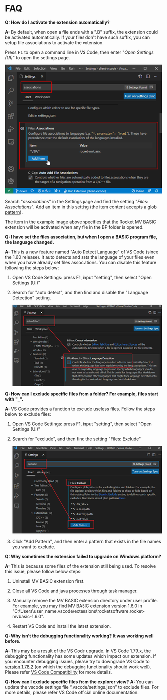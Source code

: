 # FAQ

**Q: How do I activate the extension automatically?**

**A:** By default, when open a file ends with a ".B" suffix, the extension could be activated automatically. If your files don't have such suffix, you can setup file associations to activate the extension. 

Press <kbd>F1</kbd> to open a command line in VS Code, then enter "*Open Settings (UI)*" to open the settings page.

   ![](../img/start_association.png)	
   
Search "*associations*" in the Settings page and find the setting "*Files: Associations*". Add an item in this setting (the item content accepts a [glob pattern](https://en.wikipedia.org/wiki/Glob_(programming))).

The item in the example image above specifies that the Rocket MV BASIC extension will be activated when any file in the BP folder is opened. 


**Q: I have set the files association, but when I open a BASIC program file, the language changed.**

**A:** This is a new feature named "Auto Detect Language" of VS Code (since the 1.60 release). It auto detects and sets the language of your files even when you have already set files associations. You can disable this feature following the steps below:

1. Open VS Code Settings: press F1, input "setting", then select "Open Settings (UI)"
2. Search for "auto detect", and then find and disable the "Language Detection" setting.

   ![](../img/faq_auto_detect.png)

**Q: How can I exclude specific files from a folder? For example, files start with "_".**

**A:** VS Code provides a function to exclude useless files. Follow the steps below to exclude files:

1. Open VS Code Settings: press F1, input "setting", then select "Open Settings (UI)"

2. Search for "exclude", and then find the setting "Files: Exclude"

    ![](../img/faq_exclude.png)

3. Click "Add Pattern", and then enter a pattern that exists in the file names you want to exclude.

**Q: Why sometimes the extension failed to upgrade on Windows platform?**

**A:** This is because some files of the extension still being used. To resolve this issue, please follow below steps:

1. Uninstall MV BASIC extension first. 
   
2. Close all VS Code and java processes through task manager.

3. Manually remove the MV BASIC extension directory under user profile. For example, you may find MV BASIC extension version 1.6.0 in "C:\Users\user_name\.vscode\extensions\rocketsoftware.rocket-mvbasic-1.6.0".

4. Restart VS Code and install the latest extension.

**Q: Why isn’t the debugging functionality working? It was working well before.**

**A:** This may be a result of the VS Code upgrade. In VS Code 1.79.x, the debugging functionality has some updates which impact our extension. If you encounter debugging issues, please try to downgrade VS Code to [version 1.78.2](https://code.visualstudio.com/updates/v1_78) (on which the debugging functionality should work well). Please refer [VS Code Compatibility](./Compatibility.md) for more details.

**Q: How can I exclude specific files from the explorer view?** 
**A:** You can update the vscode settings file “.vscode/settings.json” to exclude files. For more details, please refer VS Code official online documentation.

